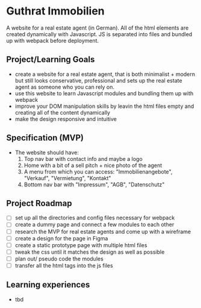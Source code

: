 # Guthrat Immobilien
A website for a real estate agent (in German). All of the html elements are created dynamically with Javascript. JS is separated into files and bundled up with webpack before deployment.

## Project/Learning Goals
- create a website for a real estate agent, that is both minimalist + modern but still looks conservative, professional and sets up the real estate agent as someone who you can rely on. 
- use this website to learn Javascript modules and bundling them up with webpack
- improve your DOM manipulation skills by leavin the html files empty and creating all of the content dynamically
- make the design responsive and intuitive

## Specification (MVP)
- The website should have:
  1. Top nav bar with contact info and maybe a logo
  1. Home with a bit of a sell pitch + nice photo of the agent
  1. A menu from which you can access: "Immobilienangebote", "Verkauf", "Vermietung", "Kontakt"
  2. Bottom nav bar with "Impressum", "AGB", "Datenschutz" 

## Project Roadmap
- [ ] set up all the directories and config files necessary for webpack
- [ ] create a dummy page and connect a few modules to each other
- [ ] research the MVP for real estate agents and come up with a wireframe
- [ ] create a design for the page in Figma
- [ ] create a static prototype page with multiple html files
- [ ] tweak the css until it matches the design as well as possible
- [ ] plan out/ pseudo code the modules
- [ ] transfer all the html tags into the js files

## Learning experiences
- tbd